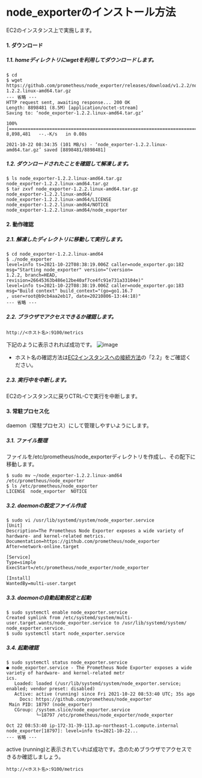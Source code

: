 # node_exporterのインストール方法
EC2のインスタンス上で実施します。
#### 1. ダウンロード
##### 1.1. homeディレクトリにwgetを利用してダウンロードします。
```
$ cd 
$ wget https://github.com/prometheus/node_exporter/releases/download/v1.2.2/node_exporter-1.2.2.linux-amd64.tar.gz
--- 省略 ---
HTTP request sent, awaiting response... 200 OK
Length: 8898481 (8.5M) [application/octet-stream]
Saving to: ‘node_exporter-1.2.2.linux-amd64.tar.gz’

100%[========================================================================>] 8,898,481   --.-K/s   in 0.08s   

2021-10-22 08:34:35 (101 MB/s) - ‘node_exporter-1.2.2.linux-amd64.tar.gz’ saved [8898481/8898481]
```
##### 1.2. ダウンロードされたことを確認して解凍します。
```
$ ls node_exporter-1.2.2.linux-amd64.tar.gz
node_exporter-1.2.2.linux-amd64.tar.gz
$ tar zxvf node_exporter-1.2.2.linux-amd64.tar.gz
node_exporter-1.2.2.linux-amd64/
node_exporter-1.2.2.linux-amd64/LICENSE
node_exporter-1.2.2.linux-amd64/NOTICE
node_exporter-1.2.2.linux-amd64/node_exporter
```
#### 2. 動作確認
##### 2.1. 解凍したディレクトリに移動して実行します。
```
$ cd node_exporter-1.2.2.linux-amd64
$ ./node_exporter
level=info ts=2021-10-22T08:38:19.006Z caller=node_exporter.go:182 msg="Starting node_exporter" version="(version=
1.2.2, branch=HEAD, revision=26645363b486e12be40af7ce4fc91e731a33104e)"
level=info ts=2021-10-22T08:38:19.006Z caller=node_exporter.go:183 msg="Build context" build_context="(go=go1.16.7
, user=root@b9cb4aa2eb17, date=20210806-13:44:18)"
--- 省略 ---
```
##### 2.2. ブラウザでアクセスできるか確認します。
```
http://<ホスト名>:9100/metrics
```
下記のように表示されれば成功です。
![image](https://user-images.githubusercontent.com/91726058/138423171-c603e53e-929b-4137-80d4-680c60bf1302.png)
* ホスト名の確認方法は[EC2インスタンスへの接続方法](https://github.com/kichiram/aws/tree/main/connect_ec2_instance/README.md)の「2.2」をご確認ください。
##### 2.3. 実行中を中断します。
EC2のインスタンスに戻りCTRL-Cで実行を中断します。
#### 3. 常駐プロセス化
daemon（常駐プロセス）にして管理しやすいようにします。
##### 3.1. ファイル整理
ファイルを/etc/prometheus/node_exporterディレクトリを作成し、その配下に移動します。
```
$ sudo mv ~/node_exporter-1.2.2.linux-amd64 /etc/prometheus/node_exporter
$ ls /etc/prometheus/node_exporter
LICENSE  node_exporter  NOTICE
```
##### 3.2. daemonの設定ファイル作成
```
$ sudo vi /usr/lib/systemd/system/node_exporter.service
[Unit]
Description=The Prometheus Node Exporter exposes a wide variety of hardware- and kernel-related metrics.
Documentation=https://github.com/prometheus/node_exporter
After=network-online.target

[Service]
Type=simple
ExecStart=/etc/prometheus/node_exporter/node_exporter

[Install]
WantedBy=multi-user.target
```
##### 3.3. daemonの自動起動設定と起動
```
$ sudo systemctl enable node_exporter.service
Created symlink from /etc/systemd/system/multi-user.target.wants/node_exporter.service to /usr/lib/systemd/system/
node_exporter.service.
$ sudo systemctl start node_exporter.service
```
##### 3.4. 起動確認
```
$ sudo systemctl status node_exporter.service
● node_exporter.service - The Prometheus Node Exporter exposes a wide variety of hardware- and kernel-related metr
ics.
   Loaded: loaded (/usr/lib/systemd/system/node_exporter.service; enabled; vendor preset: disabled)
   Active: active (running) since Fri 2021-10-22 08:53:40 UTC; 35s ago
     Docs: https://github.com/prometheus/node_exporter
 Main PID: 18797 (node_exporter)
   CGroup: /system.slice/node_exporter.service
           └─18797 /etc/prometheus/node_exporter/node_exporter

Oct 22 08:53:40 ip-172-31-39-113.ap-northeast-1.compute.internal node_exporter[18797]: level=info ts=2021-10-22...
--- 省略 ---
```
active (running)と表示されていれば成功です。念のためブラウザでアクセスできるか確認しましょう。
```
http://<ホスト名>:9100/metrics
```
